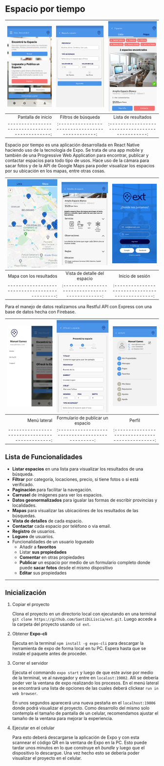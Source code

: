 # Espacio por tiempo

<img src="screenshots/img1.png" width="300"/> | <img src="screenshots/img2.png" width="300"/> | <img src="screenshots/img3.png" width="300"/> |
---------------------------------------------:|:---------------------------------------------:|:---------------------------------------------:|
Pantalla de inicio                            | Filtros de búsqueda                           | Lista de resultados                           |
---------------------------------------------:|:---------------------------------------------:|:---------------------------------------------:|

Espacio por tiempo es una aplicación desarrollada en React Native haciendo uso de la tecnología de Expo. Se trata de una app mobile y también de una Progressive Web Application para encontrar, publicar y contactar espacios para todo tipo de usos. Hace uso de la cámara para sacar fotos y de la API de Google Maps para poder visualizar los espacios por su ubicación en los mapas, entre otras cosas.

<img src="screenshots/img4.png" width="300"/> | <img src="screenshots/img5.png" width="300"/> | <img src="screenshots/img6.png" width="300"/> |
---------------------------------------------:|:---------------------------------------------:|:---------------------------------------------:|
Mapa con los resultados                       | Vista de detalle del espacio                  | Inicio de sesión                              |
---------------------------------------------:|:---------------------------------------------:|:---------------------------------------------:|

Para el manejo de datos realizamos una Restful API con Express con una base de datos hecha con Firebase.

<img src="screenshots/img7.png" width="300"/> | <img src="screenshots/img8.png" width="300"/> | <img src="screenshots/img9.png" width="300"/> |
---------------------------------------------:|:---------------------------------------------:|:---------------------------------------------:|
Menú lateral                                  | Formulario de publicar un espacio             | Perfil                                        |
---------------------------------------------:|:---------------------------------------------:|:---------------------------------------------:|

## Lista de Funcionalidades

- **Listar espacios** en una lista para visualizar los resultados de una búsqueda.
- **Filtrar** por categoría, locaciones, precio, si tiene fotos o si está verificado.
- **Paginación** para facilitar la navegación.
- **Carrusel** de imágenes para ver los espacios.
- **Datos geonormalizados** para igualar las formas de escribir provincias y localidades.
- **Mapas** para visualizar las ubicaciónes de los resultados de las búsquedas.
- **Vista de detalles** de cada espacio.
- **Contactar** cada espacio por teléfono o via email.
- **Registro** de usuarios.
- **Logueo** de usuarios.
- Funcionalidades de un usuario logueado
   - Añadir a **favoritos**
   - Listar **sus propiedades**
   - **Comentar** en otras propiedades
   - **Publicar** un espacio por medio de un formulario completo donde puede **sacar fotos** desde el mismo dispositivo
   - **Editar** sus propiedades

-----

## Inicialización

1. Copiar el proyecto

   Clona el proyecto en un directorio local con ejecutando en una terminal `git clone https://github.com/SantiDiLiscia/ext.git`. Luego accede a la carpeta del proyecto usando `cd ext`.

2. Obtener **Expo-cli**

   Ejecuta en la terminal `npm install -g expo-cli` para descargar la herramienta de expo de forma local en tu PC. Espera hasta que se instale el paquete antes de proceder.

3. Correr el servidor

   Ejecuta el commando `expo start` y luego de que este avise por medio de la terminal, ve al navegador y entre en `localost:19002`. Allí se debería poder ver la ventana de expo realizando los procesos. En el menú lateral se encontrará una lista de opciones de las cuales deberá clickear `run in web browser`. 

   En unos segundos aparecerá una nueva pestaña en el `localhost:19006` donde podrá visualizar el proyecto. Como desarrollo del mismo solo contempla el tamaño de pantalla de un celular, recomendamos ajustar el tamaño de la ventana para mejorar la experiencia.

4. Ejecutar en el celular

   Para esto deberá descargarse la aplicación de Expo y con esta scannear el código QR en la ventana de Expo en la PC. Esto puede tardar unos minutos en lo que construye eñ *bundle* y luego que el dispositivo lo descargue. Una vez hecho esto se debería poder visualizar el proyecto en el celular. 